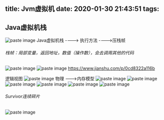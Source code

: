 title: Jvm虚拟机
date: 2020-01-30 21:43:51
tags:
---
## Java虚拟机栈

![paste image](http://q4xcpcdc6.bkt.clouddn.com/1580395338186g4h6w6p8.png?imageslim)
Java虚拟机栈 ----> 执行方法 ---->压栈帧

###### 栈帧：局部变量，返回地址，数值（操作数），会去调用其他的代码
![paste image](http://q4xcpcdc6.bkt.clouddn.com/1580537833816rym2dboi.png?imageslim)
![paste image](http://q4xcpcdc6.bkt.clouddn.com/15805378851454f8k6iid.png?imageslim)
https://www.jianshu.com/p/0cd8322a116b

逻辑视图
![paste image](http://q4xcpcdc6.bkt.clouddn.com/1580538608783ild9phur.png?imageslim)
物理 --->内存模型
![paste image](http://q4xcpcdc6.bkt.clouddn.com/158053922637974z91sa4.png?imageslim)
![paste image](http://q4xcpcdc6.bkt.clouddn.com/15805392612139di9z2dr.png?imageslim)
![paste image](http://q4xcpcdc6.bkt.clouddn.com/15806322718793yh8rta7.png?imageslim)
![paste image](http://q4xcpcdc6.bkt.clouddn.com/1580632325711yoot4brh.png?imageslim)
![paste image](http://q4xcpcdc6.bkt.clouddn.com/1580632686100sc6v9owp.png?imageslim)
![paste image](http://q4xcpcdc6.bkt.clouddn.com/15806336557507jvmy3n8.png?imageslim)

###### Survivor连续碎片
![paste image](http://q4xcpcdc6.bkt.clouddn.com/1580539709217qxpvd289.png?imageslim)